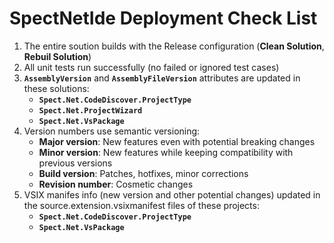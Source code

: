# SpectNetIde Deployment Check List

1. The entire soution builds with the Release configuration (__Clean Solution__, __Rebuil Solution__)
2. All unit tests run successfully (no failed or ignored test cases)
3. __`AssemblyVersion`__ and __`AssemblyFileVersion`__ attributes are updated in these solutions:
    * __`Spect.Net.CodeDiscover.ProjectType`__
    * __`Spect.Net.ProjectWizard`__
    * __`Spect.Net.VsPackage`__
 4. Version numbers use semantic versioning:
    * __Major version__: New features even with potential breaking changes
    * __Minor version__: New features while keeping compatibility with previous versions
    * __Build version__: Patches, hotfixes, minor corrections
    * __Revision number__: Cosmetic changes
5. VSIX manifes info (new version and other potential changes) updated in the source.extension.vsixmanifest files of these projects:
    * __`Spect.Net.CodeDiscover.ProjectType`__
    * __`Spect.Net.VsPackage`__
